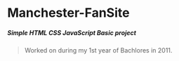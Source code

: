 # Manchester-FanSite

##### Simple HTML CSS JavaScript Basic project

> Worked on during my 1st year of Bachlores in 2011. 
